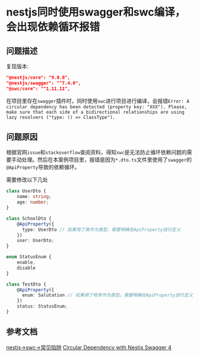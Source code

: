 # nestjs同时使用swagger和swc编译，会出现依赖循环报错

## 问题描述

复现版本:

```json
"@nestjs/core": "9.0.0",
"@nestjs/swagger": "^7.4.0",
"@swc/core": "^1.11.11",
```

在项目里存在`swagger`插件时，同时使用`swc`进行项目进行编译，会报错`Error: A circular dependency has been detected (property key: "XXX"). Please, make sure that each side of a bidirectional relationships are using lazy resolvers ("type: () => ClassType").`

## 问题原因

根据官网`issue`和`stackoverflow`查阅资料，得知`swc`是无法防止循环依赖问题的需要手动处理。然后在本案例项目里，报错是因为`*.dto.ts`文件里使用了`swagger`的`@ApiProperty`导致的依赖循环。

需要修改以下几处

```ts
class UserDto {
    name: string;
    age: number;
}

class SchoolDto {
    @ApiProperty({
      type: UserDto // 如果用了类作为类型。需要明确在ApiProperty进行定义
    })
    user: UserDto;
}
```

```ts
enum StatusEnum {
    enable,
    disable
}

class TestDto {
    @ApiProperty({
      enum: Salutation // 如果用了枚举作为类型。需要明确在ApiProperty进行定义
    })
    status: StatusEnum;
}
```

## 参考文档

[nestjs->swc->常见陷阱](https://docs.nestjs.com/recipes/swc#common-pitfalls)
[Circular Dependency with Nestjs Swagger 4](https://stackoverflow.com/questions/60749439/circular-dependency-with-nestjs-swagger-4)

